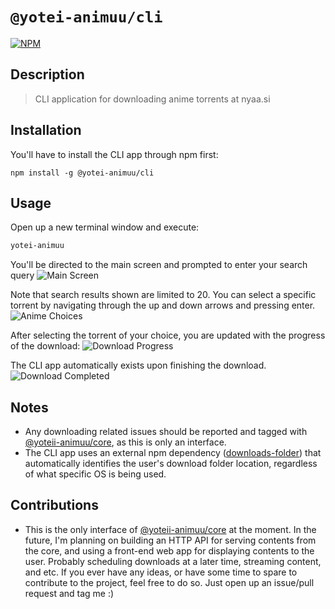 # `@yotei-animuu/cli`
[![NPM](https://nodei.co/npm/@yotei-animuu/cli.png)](https://npmjs.org/package/@yotei-animuu/cli)
## Description
> CLI application for downloading anime torrents at nyaa.si

## Installation
You'll have to install the CLI app through npm first:
```npm
npm install -g @yotei-animuu/cli
```

## Usage
Open up a new terminal window and execute:
```bash
yotei-animuu
```

You'll be directed to the main screen and prompted to enter your search query
![Main Screen](https://scontent.fcrk1-2.fna.fbcdn.net/v/t1.15752-9/119939864_628920021141153_4350009007821751657_n.png?_nc_cat=106&_nc_sid=b96e70&_nc_eui2=AeFgfGfSPNsfPkdaKBlLSdB927VYUt1msSzbtVhS3WaxLHvXx-vHo5HW6M8HQ83UASAVcByvPuf3WHr4dBwXVM6m&_nc_ohc=VrezWVO_OOEAX8hKBn_&_nc_ht=scontent.fcrk1-2.fna&oh=a905592dbcc96a00c76e49017d7bab5b&oe=5F8AB29E)

Note that search results shown are limited to 20. You can select a specific torrent by navigating through the up and down arrows and pressing enter.
![Anime Choices](https://scontent.fcrk1-1.fna.fbcdn.net/v/t1.15752-9/119706672_3035657806540919_2716769357291737189_n.png?_nc_cat=100&_nc_sid=b96e70&_nc_eui2=AeGFA6mc2jXNVaf2fWQYYf_ZDfkRLzwXCQ0N-REvPBcJDcvuEDoNgC8xUsidOIYSFTB1aVopOInEbtO-7FT1U6m_&_nc_ohc=D4Oy3hz7BvQAX-Kkg2B&_nc_ht=scontent.fcrk1-1.fna&oh=96ed4f74b5082feab4178475497137a7&oe=5F8B455F)

After selecting the torrent of your choice, you are updated with the progress of the download:
![Download Progress](https://scontent.fcrk1-1.fna.fbcdn.net/v/t1.15752-9/119732038_1181085452278600_4198707295916439507_n.png?_nc_cat=103&_nc_sid=b96e70&_nc_eui2=AeGuKReFWGxtv10WPqzsqSS1CIYABxSgTwYIhgAHFKBPBg7j1imtjEhBtbj2MGkm5OQ3jHkXBMfrUi1h5j9YNJhC&_nc_ohc=dKJX5d7VR8QAX9_VvbY&_nc_ht=scontent.fcrk1-1.fna&oh=cf2d22e5ac1da35426a3a883eb3fd866&oe=5F8A5D2C)

The CLI app automatically exists upon finishing the download.
![Download Completed](https://scontent.fcrk1-1.fna.fbcdn.net/v/t1.15752-9/119521484_3333595860038419_2959575329921975943_n.png?_nc_cat=104&_nc_sid=b96e70&_nc_eui2=AeH6t3VnY_8zu-wx0JhEd3Y7E0-YQbRpCJUTT5hBtGkIlfxkzZgoyCO1j11JWzr3Gom7fgKc4Xs-aoaeKdy71GYB&_nc_ohc=aaOhX4eBevIAX-kdhAW&_nc_ht=scontent.fcrk1-1.fna&oh=25c9da3673bff2d20cb1b0b86eaa9c6c&oe=5F8BCADE)


## Notes
* Any downloading related issues should be reported and tagged with [@yoteii-animuu/core](https://www.npmjs.com/package/@yotei-animuu/core), as this is only an interface.
* The CLI app uses an external npm dependency ([downloads-folder](https://www.npmjs.com/package/downloads-folder)) that automatically identifies the user's download folder location, regardless of what specific OS is being used.

## Contributions
* This is the only interface of [@yoteii-animuu/core](https://www.npmjs.com/package/@yotei-animuu/core) at the moment. In the future, I'm planning on building an HTTP API for serving contents from the core, and using a front-end web app for displaying contents to the user. Probably scheduling downloads at a later time, streaming content, and etc. If you ever have any ideas, or have some time to spare to contribute to the project, feel free to do so. Just open up an issue/pull request and tag me :)